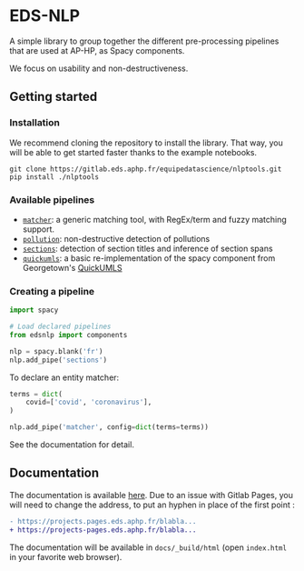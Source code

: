 # EDS-NLP

A simple library to group together the different pre-processing pipelines that are used at AP-HP, as Spacy components.

We focus on usability and non-destructiveness.


## Getting started

### Installation

We recommend cloning the repository to install the library. That way, you will be able to get started faster thanks to the example notebooks.

```
git clone https://gitlab.eds.aphp.fr/equipedatascience/nlptools.git
pip install ./nlptools
```


### Available pipelines

- [`matcher`](edsnlp/rules/generic.py): a generic matching tool, with RegEx/term and fuzzy matching support.
- [`pollution`](edsnlp/rules/pollution/pollution.py): non-destructive detection of pollutions
- [`sections`](edsnlp/rules/sections/sections.py): detection of section titles and inference of section spans
- [`quickumls`](edsnlp/rules/quickumls/quickumls.py): a basic re-implementation of the spacy component from Georgetown's [QuickUMLS](https://github.com/Georgetown-IR-Lab/QuickUMLS)


### Creating a pipeline

```python
import spacy

# Load declared pipelines
from edsnlp import components

nlp = spacy.blank('fr')
nlp.add_pipe('sections')
```

To declare an entity matcher:

```python
terms = dict(
    covid=['covid', 'coronavirus'],
)

nlp.add_pipe('matcher', config=dict(terms=terms))
```

See the documentation for detail.


## Documentation

The documentation is available [here](https://equipedatascience-pages.eds.aphp.fr/edsnlp/). Due to an issue with Gitlab Pages, you will need to change the address, to put an hyphen in place of the first point :

```diff
- https://projects.pages.eds.aphp.fr/blabla...
+ https://projects-pages.eds.aphp.fr/blabla...
```

The documentation will be available in `docs/_build/html` (open `index.html` in your favorite web browser).
